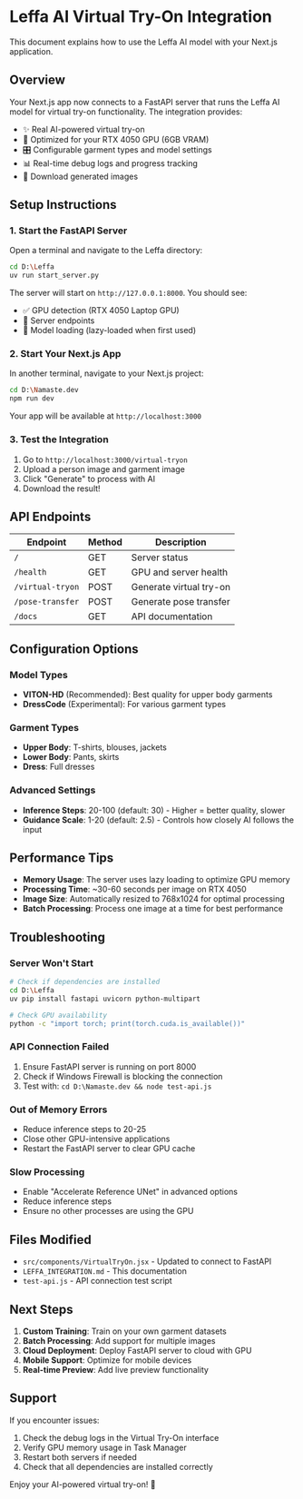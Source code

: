 # Leffa AI Virtual Try-On Integration

This document explains how to use the Leffa AI model with your Next.js application.

## Overview

Your Next.js app now connects to a FastAPI server that runs the Leffa AI model for virtual try-on functionality. The integration provides:

- ✨ Real AI-powered virtual try-on
- 🚀 Optimized for your RTX 4050 GPU (6GB VRAM)
- 🎛️ Configurable garment types and model settings
- 📊 Real-time debug logs and progress tracking
- 💾 Download generated images

## Setup Instructions

### 1. Start the FastAPI Server

Open a terminal and navigate to the Leffa directory:

```bash
cd D:\Leffa
uv run start_server.py
```

The server will start on `http://127.0.0.1:8000`. You should see:
- ✅ GPU detection (RTX 4050 Laptop GPU)
- 📍 Server endpoints
- 🔧 Model loading (lazy-loaded when first used)

### 2. Start Your Next.js App

In another terminal, navigate to your Next.js project:

```bash
cd D:\Namaste.dev
npm run dev
```

Your app will be available at `http://localhost:3000`

### 3. Test the Integration

1. Go to `http://localhost:3000/virtual-tryon`
2. Upload a person image and garment image
3. Click "Generate" to process with AI
4. Download the result!

## API Endpoints

| Endpoint | Method | Description |
|----------|--------|-------------|
| `/` | GET | Server status |
| `/health` | GET | GPU and server health |
| `/virtual-tryon` | POST | Generate virtual try-on |
| `/pose-transfer` | POST | Generate pose transfer |
| `/docs` | GET | API documentation |

## Configuration Options

### Model Types
- **VITON-HD** (Recommended): Best quality for upper body garments
- **DressCode** (Experimental): For various garment types

### Garment Types
- **Upper Body**: T-shirts, blouses, jackets
- **Lower Body**: Pants, skirts
- **Dress**: Full dresses

### Advanced Settings
- **Inference Steps**: 20-100 (default: 30) - Higher = better quality, slower
- **Guidance Scale**: 1-20 (default: 2.5) - Controls how closely AI follows the input

## Performance Tips

- **Memory Usage**: The server uses lazy loading to optimize GPU memory
- **Processing Time**: ~30-60 seconds per image on RTX 4050
- **Image Size**: Automatically resized to 768x1024 for optimal processing
- **Batch Processing**: Process one image at a time for best performance

## Troubleshooting

### Server Won't Start
```bash
# Check if dependencies are installed
cd D:\Leffa
uv pip install fastapi uvicorn python-multipart

# Check GPU availability
python -c "import torch; print(torch.cuda.is_available())"
```

### API Connection Failed
1. Ensure FastAPI server is running on port 8000
2. Check if Windows Firewall is blocking the connection
3. Test with: `cd D:\Namaste.dev && node test-api.js`

### Out of Memory Errors
- Reduce inference steps to 20-25
- Close other GPU-intensive applications
- Restart the FastAPI server to clear GPU cache

### Slow Processing
- Enable "Accelerate Reference UNet" in advanced options
- Reduce inference steps
- Ensure no other processes are using the GPU

## Files Modified

- `src/components/VirtualTryOn.jsx` - Updated to connect to FastAPI
- `LEFFA_INTEGRATION.md` - This documentation
- `test-api.js` - API connection test script

## Next Steps

1. **Custom Training**: Train on your own garment datasets
2. **Batch Processing**: Add support for multiple images
3. **Cloud Deployment**: Deploy FastAPI server to cloud with GPU
4. **Mobile Support**: Optimize for mobile devices
5. **Real-time Preview**: Add live preview functionality

## Support

If you encounter issues:
1. Check the debug logs in the Virtual Try-On interface
2. Verify GPU memory usage in Task Manager
3. Restart both servers if needed
4. Check that all dependencies are installed correctly

Enjoy your AI-powered virtual try-on! 🎉

